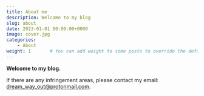 ```yaml
---
title: About me
description: Welcome to my blog
slug: about
date: 2023-01-01 00:00:00+0000
image: cover.jpg
categories:
    - About
weight: 1       # You can add weight to some posts to override the default sorting (date descending)
---
```


**Welcome to my blog.**

If there are any infringement areas, please contact my email: <dream_way_out@protonmail.com>.
